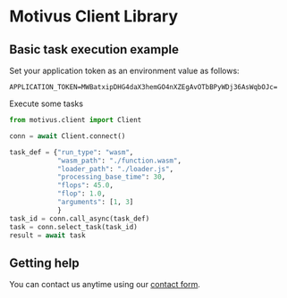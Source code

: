 # Motivus Client Library

## Basic task execution example
Set your application token as an environment value as follows:
```environ
APPLICATION_TOKEN=MWBatxipDHG4daX3hemGO4nXZEgAvOTbBPyWDj36AsWqbOJc=
```
Execute some tasks
```python
from motivus.client import Client

conn = await Client.connect()

task_def = {"run_type": "wasm",
            "wasm_path": "./function.wasm",
            "loader_path": "./loader.js",
            "processing_base_time": 30,
            "flops": 45.0,
            "flop": 1.0,
            "arguments": [1, 3]
            }
task_id = conn.call_async(task_def)
task = conn.select_task(task_id)
result = await task
```

## Getting help
You can contact us anytime using our [contact form](https://motivus.cl/contact/).
